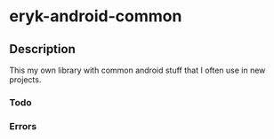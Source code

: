 # eryk-android-common

## Description
This my own library with common android stuff that I often use in  new projects.

### Todo
### Errors